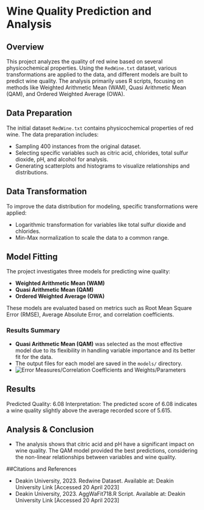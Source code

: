 # Wine Quality Prediction and Analysis

## Overview

This project analyzes the quality of red wine based on several physicochemical properties. Using the `RedWine.txt` dataset, various transformations are applied to the data, and different models are built to predict wine quality. The analysis primarily uses R scripts, focusing on methods like Weighted Arithmetic Mean (WAM), Quasi Arithmetic Mean (QAM), and Ordered Weighted Average (OWA).

## Data Preparation

The initial dataset `RedWine.txt` contains physicochemical properties of red wine. The data preparation includes:
- Sampling 400 instances from the original dataset.
- Selecting specific variables such as citric acid, chlorides, total sulfur dioxide, pH, and alcohol for analysis.
- Generating scatterplots and histograms to visualize relationships and distributions.

## Data Transformation
To improve the data distribution for modeling, specific transformations were applied:

- Logarithmic transformation for variables like total sulfur dioxide and chlorides.
- Min-Max normalization to scale the data to a common range.

## Model Fitting

The project investigates three models for predicting wine quality:

- **Weighted Arithmetic Mean (WAM)**
- **Quasi Arithmetic Mean (QAM)**
- **Ordered Weighted Average (OWA)**

These models are evaluated based on metrics such as Root Mean Square Error (RMSE), Average Absolute Error, and correlation coefficients.

### Results Summary

- **Quasi Arithmetic Mean (QAM)** was selected as the most effective model due to its flexibility in handling variable importance and its better fit for the data.
- The output files for each model are saved in the `models/` directory.
- ![Error Measures/Correlation Coefficients and Weights/Parameters](./image.png)

## Results
Predicted Quality: 6.08
Interpretation: The predicted score of 6.08 indicates a wine quality slightly above the average recorded score of 5.615.

## Analysis & Conclusion
- The analysis shows that citric acid and pH have a significant impact on wine quality. The QAM model provided the best predictions, considering the non-linear relationships between variables and wine quality.

##Citations and References
- Deakin University, 2023. Redwine Dataset. Available at: Deakin University Link [Accessed 20 April 2023]
- Deakin University, 2023. AggWaFit718.R Script. Available at: Deakin University Link [Accessed 20 April 2023]
